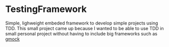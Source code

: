 # TestingFramework
Simple, lighweight embeded framework to develop simple projects using TDD.
This small project came up because I wanted to be able to use TDD in small personal project without having to include big frameworks such as [gmock](https://github.com/google/googlemock)
